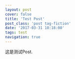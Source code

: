 ```yaml
---
layout: post
cover: false
title: 'Test Post'
post_class: 'post tag-fiction'
date: '2017-03-31 10:18:00'
tags: test
navigation: true
---
```


这是测试Post.